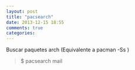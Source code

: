 ```yaml
---
layout: post
title: "pacsearch"
date: 2013-12-15 18:55
comments: true
categories: 
---
```

Buscar paquetes arch (Equivalente a pacman -Ss )

>$ pacsearch mail

